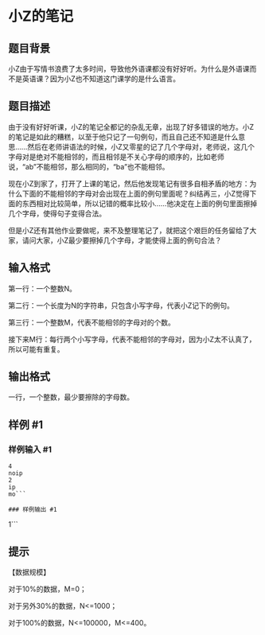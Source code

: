 # 小Z的笔记

## 题目背景

小Z由于写情书浪费了太多时间，导致他外语课都没有好好听。为什么是外语课而不是英语课？因为小Z也不知道这门课学的是什么语言。


## 题目描述

由于没有好好听课，小Z的笔记全都记的杂乱无章，出现了好多错误的地方。小Z的笔记是如此的糟糕，以至于他只记了一句例句，而且自己还不知道是什么意思……然后在老师讲语法的时候，小Z又零星的记了几个字母对，老师说，这几个字母对是绝对不能相邻的，而且相邻是不关心字母的顺序的，比如老师说，“ab”不能相邻，那么相同的，“ba”也不能相邻。

现在小Z到家了，打开了上课的笔记，然后他发现笔记有很多自相矛盾的地方：为什么下面的不能相邻的字母对会出现在上面的例句里面呢？纠结再三，小Z觉得下面的东西相对比较简单，所以记错的概率比较小……他决定在上面的例句里面擦掉几个字母，使得句子变得合法。

但是小Z还有其他作业要做呢，来不及整理笔记了，就把这个艰巨的任务留给了大家，请问大家，小Z最少要擦掉几个字母，才能使得上面的例句合法？


## 输入格式

第一行：一个整数N。

第二行：一个长度为N的字符串，只包含小写字母，代表小Z记下的例句。

第三行：一个整数M，代表不能相邻的字母对的个数。

接下来M行：每行两个小写字母，代表不能相邻的字母对，因为小Z太不认真了，所以可能有重复。


## 输出格式

一行，一个整数，最少要擦除的字母数。


## 样例 #1

### 样例输入 #1
```
4
noip
2
ip
mo```

### 样例输出 #1

```
1```

## 提示

【数据规模】

对于10%的数据，M=0；

对于另外30%的数据，N<=1000；

对于100%的数据，N<=100000，M<=400。

